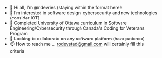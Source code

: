 - 👋 Hi all, I’m @rldevries (staying within the format here!)
- 👀 I’m interested in software design, cybersecurity and new technologies (consider IOT).
- 🌱 Completed University of Ottawa curriculum in Software Engineering/Cybersecurity through Canada's Coding for Veterans Program
- 💞️ Looking to collaborate on any software platform (have patience)
- 📫 How to reach me ... rodevstad@gmail.com will certainly fill this criteria

<!---
rldevries/rldevries is a ✨ special ✨ repository because its `README.md` (this file) appears on your GitHub profile.
You can click the Preview link to take a look at your changes.
--->
